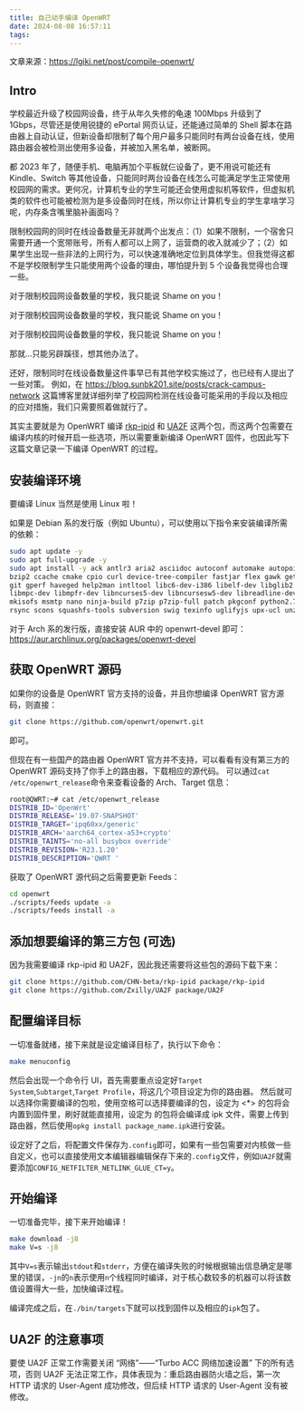 ```yaml
---
title: 自己动手编译 OpenWRT
date: 2024-08-08 16:57:11
tags:
---
```


文章来源：https://lgiki.net/post/compile-openwrt/

## Intro

学校最近升级了校园网设备，终于从年久失修的龟速 100Mbps 升级到了 1Gbps，尽管还是使用锐捷的 ePortal 网页认证，还能通过简单的 Shell 脚本在路由器上自动认证，但新设备却限制了每个用户最多只能同时有两台设备在线，使用路由器会被检测出使用多设备，并被加入黑名单，被断网。


都 2023 年了，随便手机、电脑再加个平板就仨设备了，更不用说可能还有 Kindle、Switch 等其他设备，只能同时两台设备在线怎么可能满足学生正常使用校园网的需求。更何况，计算机专业的学生可能还会使用虚拟机等软件，但虚拟机类的软件也可能被检测为是多设备同时在线，所以你让计算机专业的学生拿啥学习呢，内存条含嘴里脑补画面吗？


限制校园网的同时在线设备数量无非就两个出发点：（1）如果不限制，一个宿舍只需要开通一个宽带账号，所有人都可以上网了，运营商的收入就减少了；（2）如果学生出现一些非法的上网行为，可以快速准确地定位到具体学生。但我觉得这都不是学校限制学生只能使用两个设备的理由，哪怕提升到 5 个设备我觉得也合理一些。

对于限制校园网设备数量的学校，我只能说 Shame on you！

对于限制校园网设备数量的学校，我只能说 Shame on you！

对于限制校园网设备数量的学校，我只能说 Shame on you！

那就…只能另辟蹊径，想其他办法了。

还好，限制同时在线设备数量这件事早已有其他学校实施过了，也已经有人提出了一些对策。
例如，在 https://blog.sunbk201.site/posts/crack-campus-network 这篇博客里就详细列举了校园网检测在线设备可能采用的手段以及相应的应对措施，我们只需要照着做就行了。

其实主要就是为 OpenWRT 编译 [rkp-ipid](https://github.com/CHN-beta/rkp-ipid) 和 [UA2F](https://github.com/Zxilly/UA2F) 这两个包，而这两个包需要在编译内核的时候开启一些选项，所以需要重新编译 OpenWRT 固件，也因此写下这篇文章记录一下编译 OpenWRT 的过程。

## 安装编译环境

要编译 Linux 当然是使用 Linux 啦！

如果是 Debian 系的发行版（例如 Ubuntu），可以使用以下指令来安装编译所需的依赖：
```sh
sudo apt update -y
sudo apt full-upgrade -y
sudo apt install -y ack antlr3 aria2 asciidoc autoconf automake autopoint binutils bison build-essential \
bzip2 ccache cmake cpio curl device-tree-compiler fastjar flex gawk gettext gcc-multilib g++-multilib \
git gperf haveged help2man intltool libc6-dev-i386 libelf-dev libglib2.0-dev libgmp3-dev libltdl-dev \
libmpc-dev libmpfr-dev libncurses5-dev libncursesw5-dev libreadline-dev libssl-dev libtool lrzsz \
mkisofs msmtp nano ninja-build p7zip p7zip-full patch pkgconf python2.7 python3 python3-pip libpython3-dev qemu-utils \
rsync scons squashfs-tools subversion swig texinfo uglifyjs upx-ucl unzip vim wget xmlto xxd zlib1g-dev
```
对于 Arch 系的发行版，直接安装 AUR 中的 openwrt-devel 即可：
https://aur.archlinux.org/packages/openwrt-devel

## 获取 OpenWRT 源码

如果你的设备是 OpenWRT 官方支持的设备，并且你想编译 OpenWRT 官方源码，则直接：
```sh
git clone https://github.com/openwrt/openwrt.git
```
即可。

但现在有一些国产的路由器 OpenWRT 官方并不支持，可以看看有没有第三方的 OpenWRT 源码支持了你手上的路由器，下载相应的源代码。
可以通过`cat /etc/openwrt_release`命令来查看设备的 Arch、Target 信息：
```sh
root@QWRT:~# cat /etc/openwrt_release
DISTRIB_ID='OpenWrt'
DISTRIB_RELEASE='19.07-SNAPSHOT'
DISTRIB_TARGET='ipq60xx/generic'
DISTRIB_ARCH='aarch64_cortex-a53+crypto'
DISTRIB_TAINTS='no-all busybox override'
DISTRIB_REVISION='R23.1.20'
DISTRIB_DESCRIPTION='QWRT '
```
获取了 OpenWRT 源代码之后需要更新 Feeds：
```sh
cd openwrt
./scripts/feeds update -a
./scripts/feeds install -a
```

## 添加想要编译的第三方包 (可选)

因为我需要编译 rkp-ipid 和 UA2F，因此我还需要将这些包的源码下载下来：
```sh
git clone https://github.com/CHN-beta/rkp-ipid package/rkp-ipid
git clone https://github.com/Zxilly/UA2F package/UA2F
```

## 配置编译目标

一切准备就绪，接下来就是设定编译目标了，执行以下命令：
```sh
make menuconfig
```
然后会出现一个命令行 UI，首先需要重点设定好`Target System`,`Subtarget`,`Target Profile`，将这几个项目设定为你的路由器。 然后就可以选择你需要编译的包啦，使用空格可以选择要编译的包，设定为 <*> 的包将会内置到固件里，刷好就能直接用，设定为 <M> 的包将会编译成 ipk 文件，需要上传到路由器，然后使用`opkg install package_name.ipk`进行安装。

设定好了之后，将配置文件保存为`.config`即可，如果有一些包需要对内核做一些自定义，也可以直接使用文本编辑器编辑保存下来的`.config`文件，例如`UA2F`就需要添加`CONFIG_NETFILTER_NETLINK_GLUE_CT=y`。

## 开始编译

一切准备完毕，接下来开始编译！
```sh
make download -j8
make V=s -j8
```
其中`V=s`表示输出`stdout`和`stderr`，方便在编译失败的时候根据输出信息确定是哪里的错误，`-jn`的`n`表示使用`n`个线程同时编译，对于核心数较多的机器可以将该数值设置得大一些，加快编译过程。

编译完成之后，在`./bin/targets`下就可以找到固件以及相应的`ipk`包了。

## UA2F 的注意事项

要使 UA2F 正常工作需要关闭 “网络”——“Turbo ACC 网络加速设置” 下的所有选项，否则 UA2F 无法正常工作，具体表现为：重启路由器防火墙之后，第一次 HTTP 请求的 User-Agent 成功修改，但后续 HTTP 请求的 User-Agent 没有被修改。